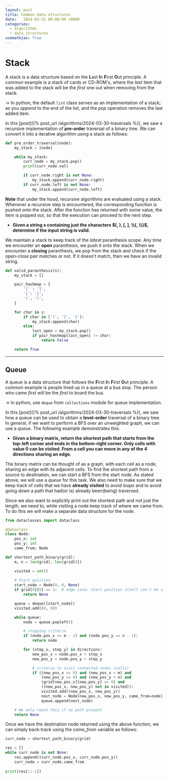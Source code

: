 ```yaml
---
layout: post
title: Common data structures
date:   2024-03-31 00:00:00 +0000
categories:
  - algorithms
  - data_structures
usemathjax: True
---
```


Stack
======

A stack is a data structure based on the **L**ast **I**n **F**irst **O**ut principle. A common example is a stack of 
cards or CD-ROM's, where the *last* item that was added to the stack will be the *first* one out when removing from the stack.

$\rightarrow$ In python, the default `list` class serves as an implementation of a stack; as you *append* to the end of the list, and 
the *pop* operation removes the last added item.

In this [post]({% post_url /algorithms/2024-03-30-traversals %}), we saw a recursive implementation of **pre-order** traversal of a binary tree. We can convert it into a iterative algorithm 
using a stack as follows:

```python
def pre_order_traversal(node):
    my_stack = [node]

    while my_stack:
        curr_node = my_stack.pop()
        print(curr_node.val)

        if curr_node.right is not None:
            my_stack.append(curr_node.right)
        if curr_node.left is not None:
            my_stack.append(curr_node.left)
```

**Note** that under the hood, recursive algorithms are evaluated using a stack. Whenever a recursive step is encountered, the corresponding function is pushed onto the 
stack. After the function has returned with some value, the item is popped out, so that the execution can proceed to the next step. 

- **Given a string s containing just the characters $(, ), [, ], \\{, \\}$, determine if the input string is valid.**

We maintain a stack to keep track of the *latest* paranthesis scope. Any time we encounter an **open** paranthesis, we push it onto the stack. When 
we encounter a **closing** paranthesis, we pop from the stack and check if the *open-close* pair matches or not. If it doesn't match, then we have an invalid string.

```python
def valid_paranthesis(s):
    my_stack = []

    pair_hashmap = {
        '[' : ']',
        '{': '}',
        '(', ')',
    }

    for char in s:
        if char in ['(', '[', '{']:
            my_stack.append(char)
        else:
            last_open = my_stack.pop()
            if pair_hashmap[last_open] != char:
                return False

    return True
```

---

Queue
-------

A queue is a data structure that follows the **F**irst **I**n **F**irst **O**ut principle. A common example is people lined up in a queue at a bus stop. The person who came *first* will be the *first* to board the bus.

$\rightarrow$ In python, use `deque` from `collections` module for queue implementation.

In this [post]({% post_url /algorithms/2024-03-30-traversals %}), we saw how a queue can be used to obtain a **level-order** traversal of a binary tree. In general, if we want to perform a BFS over an unweighted graph, we can use a *queue*. The following example demonstrates this:

- **Given a binary matrix, return the shortest path that starts from the top-left corner and ends in the bottom-right corner. Only cells with value 0 can be visited. From a cell you can move in any of the 4 directions sharing an edge.**

The binary matrix can be thought of as a graph, with each cell as a node, sharing an edge with its adjacent cells. To find the shortest path from a source to destination, we can start a BFS from the start node. As stated above, we will use a *queue* for this task. We also need to make sure that we keep track of cells that we have **already visited** to avoid *loops* and to avoid going down a path that had(or is) already been(being) traversed.

Since we also want to explicitly print out the shortest path and not just the length, we need to, while visiting a node keep track of where we came from. To do this we will make a separate data structure for the node.

```python
from dataclasses import dataclass

@dataclass
class Node:
    pos_x: int
    pos_y: int
    came_from: Node
```

```python
def shortest_path_binary(grid):
    m, n = len(grid), len(grid[0])

    visited = set()
    
    # Start position
    start_node = Node(0, 0, None)
    if grid[0][0] == 1:  # edge case: start position itself can't be visited
        return None

    queue = deque([start_node])
    visited.add((0, 0))

    while queue:
        node = queue.popleft()

        # stopping criteria
        if (node.pos_x == m - 1) and (node.pos_y == n - 1):
            return node

        for (step_x, step_y) in directions:
            new_pos_x = node.pos_x + step_x
            new_pos_y = node.pos_y + step_y

            # criteria to visit connected nodes (cells)
            if ((new_pos_x >= 0) and (new_pos_x < m) and  
                (new_pos_y >= 0) and (new_pos_y < n) and 
                (grid[new_pos_x][new_pos_y] == 0) and 
                ((new_pos_x, new_pos_y) not in visited)):
                visited.add((new_pos_x, new_pos_y))
                next_node = Node(new_pos_x, new_pos_y, came_from=node)
                queue.append(next_node)

    # We only reach this if no path present 
    return None
```

Once we have the destination node returned using the above function, we can simply back-track using the *came_from* variable as follows:
```python
curr_node = shortest_path_binary(grid)

res = []
while curr_node is not None:
    res.append((curr_node.pos_x, curr_node.pos_y))
    curr_node = curr_node.came_from
    
print(res[::-1])
```